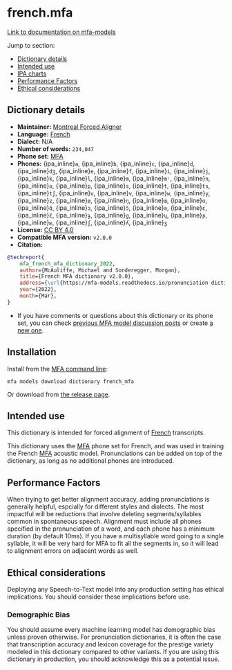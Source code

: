 
# french.mfa

[Link to documentation on mfa-models](https://mfa-models.readthedocs.io/en/main/dictionary/french_mfa.html)

Jump to section:

- [Dictionary details](#dictionary-details)
- [Intended use](#intended-use)
- [IPA charts](#ipa-charts)
- [Performance Factors](#performance-factors)
- [Ethical considerations](#ethical-considerations)

## Dictionary details

- **Maintainer:** [Montreal Forced Aligner](https://montreal-forced-aligner.readthedocs.io/)
- **Language:** [French](https://en.wikipedia.org/wiki/French_language)
- **Dialect:** N/A
- **Number of words:** `234,047`
- **Phone set:** [MFA](https://mfa-models.readthedocs.io/en/refactor/mfa_phone_set.html#french)
- **Phones:** {ipa_inline}`a`, {ipa_inline}`b`, {ipa_inline}`c`, {ipa_inline}`d`, {ipa_inline}`dʒ`, {ipa_inline}`e`, {ipa_inline}`f`, {ipa_inline}`i`, {ipa_inline}`j`, {ipa_inline}`k`, {ipa_inline}`l`, {ipa_inline}`m`, {ipa_inline}`mʲ`, {ipa_inline}`n`, {ipa_inline}`o`, {ipa_inline}`p`, {ipa_inline}`s`, {ipa_inline}`t`, {ipa_inline}`ts`, {ipa_inline}`tʃ`, {ipa_inline}`u`, {ipa_inline}`v`, {ipa_inline}`w`, {ipa_inline}`y`, {ipa_inline}`z`, {ipa_inline}`ø`, {ipa_inline}`ŋ`, {ipa_inline}`œ`, {ipa_inline}`ɑ`, {ipa_inline}`ɑ̃`, {ipa_inline}`ɔ`, {ipa_inline}`ɔ̃`, {ipa_inline}`ə`, {ipa_inline}`ɛ`, {ipa_inline}`ɛ̃`, {ipa_inline}`ɟ`, {ipa_inline}`ɡ`, {ipa_inline}`ɥ`, {ipa_inline}`ɲ`, {ipa_inline}`ʁ`, {ipa_inline}`ʃ`, {ipa_inline}`ʎ`, {ipa_inline}`ʒ`
- **License:** [CC BY 4.0](https://github.com/MontrealCorpusTools/mfa-models/tree/main/dictionary/french/MFA/v2.0.0/LICENSE)
- **Compatible MFA version:** `v2.0.0`
- **Citation:**

```bibtex
@techreport{
	mfa_french_mfa_dictionary_2022,
	author={McAuliffe, Michael and Sonderegger, Morgan},
	title={French MFA dictionary v2.0.0},
	address={\url{https://mfa-models.readthedocs.io/pronunciation dictionary/French/French MFA dictionary v2_0_0.html}},
	year={2022},
	month={Mar},
}
```

- If you have comments or questions about this dictionary or its phone set, you can check [previous MFA model discussion posts](https://github.com/MontrealCorpusTools/mfa-models/discussions?discussions_q=French+MFA+dictionary+v2.0.0) or create [a new one](https://github.com/MontrealCorpusTools/mfa-models/discussions/new).

## Installation

Install from the [MFA command line](https://montreal-forced-aligner.readthedocs.io/en/latest/user_guide/models/index.html):

```
mfa models download dictionary french_mfa
```

Or download from [the release page](https://github.com/MontrealCorpusTools/mfa-models/releases/tag/dictionary-french_mfa-v2.0.0).

## Intended use

This dictionary is intended for forced alignment of [French](https://en.wikipedia.org/wiki/French_language) transcripts.

This dictionary uses the [MFA](https://mfa-models.readthedocs.io/en/refactor/mfa_phone_set.html#french) phone set for French, and was used in training the French [MFA](https://mfa-models.readthedocs.io/en/refactor/mfa_phone_set.html#french) acoustic model.
Pronunciations can be added on top of the dictionary, as long as no additional phones are introduced.

## Performance Factors

When trying to get better alignment accuracy, adding pronunciations is generally helpful, espcially for different styles and dialects.  The most impactful will be reductions that
involve deleting segments/syllables common in spontaneous speech.  Alignment must include all phones specified in the pronunciation of a word, and each phone has
a minimum duration (by default 10ms). If you have a multisyllable word going to a single syllable, it will be very hard for MFA to fit all the segments in,
so it will lead to alignment errors on adjacent words as well.

## Ethical considerations

Deploying any Speech-to-Text model into any production setting has ethical implications. You should consider these implications before use.

### Demographic Bias

You should assume every machine learning model has demographic bias unless proven otherwise.
For pronunciation dictionaries, it is often the case that transcription accuracy and lexicon coverage for the prestige variety modeled in this dictionary compared to other variants.
If you are using this dictionary in production, you should acknowledge this as a potential issue.
